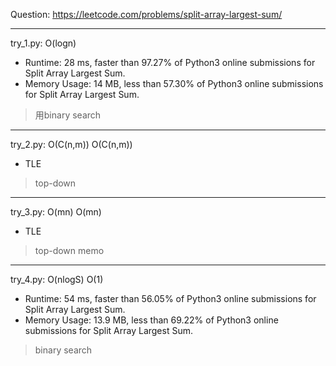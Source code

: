 Question: https://leetcode.com/problems/split-array-largest-sum/

---

try_1.py: O(logn)
* Runtime: 28 ms, faster than 97.27% of Python3 online submissions for Split Array Largest Sum.
* Memory Usage: 14 MB, less than 57.30% of Python3 online submissions for Split Array Largest Sum.

> 用binary search

---

try_2.py: O(C(n,m)) O(C(n,m))

* TLE

> top-down

---

try_3.py: O(mn) O(mn)

* TLE

> top-down memo

---

try_4.py: O(nlogS) O(1)

* Runtime: 54 ms, faster than 56.05% of Python3 online submissions for Split Array Largest Sum.
* Memory Usage: 13.9 MB, less than 69.22% of Python3 online submissions for Split Array Largest Sum.

> binary search